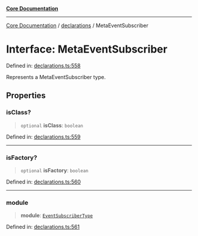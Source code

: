 [**Core Documentation**](../../README.md)

***

[Core Documentation](../../README.md) / [declarations](../README.md) / MetaEventSubscriber

# Interface: MetaEventSubscriber

Defined in: [declarations.ts:558](https://github.com/stonemjs/core/blob/b1f29857c7f1e529739f22d486494bed3b22d2c6/src/declarations.ts#L558)

Represents a MetaEventSubscriber type.

## Properties

### isClass?

> `optional` **isClass**: `boolean`

Defined in: [declarations.ts:559](https://github.com/stonemjs/core/blob/b1f29857c7f1e529739f22d486494bed3b22d2c6/src/declarations.ts#L559)

***

### isFactory?

> `optional` **isFactory**: `boolean`

Defined in: [declarations.ts:560](https://github.com/stonemjs/core/blob/b1f29857c7f1e529739f22d486494bed3b22d2c6/src/declarations.ts#L560)

***

### module

> **module**: [`EventSubscriberType`](../type-aliases/EventSubscriberType.md)

Defined in: [declarations.ts:561](https://github.com/stonemjs/core/blob/b1f29857c7f1e529739f22d486494bed3b22d2c6/src/declarations.ts#L561)
